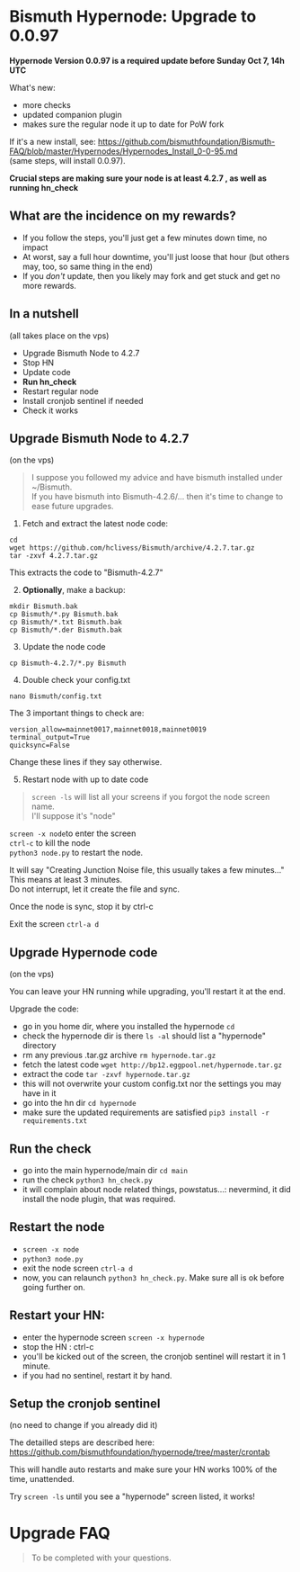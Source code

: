 # Bismuth Hypernode: Upgrade to 0.0.97

**Hypernode Version 0.0.97 is a required update before Sunday Oct 7, 14h UTC**

What's new:
- more checks
- updated companion plugin
- makes sure the regular node it up to date for PoW fork

If it's a new install, see: https://github.com/bismuthfoundation/Bismuth-FAQ/blob/master/Hypernodes/Hypernodes_Install_0-0-95.md  
(same steps, will install 0.0.97).

**Crucial steps are making sure your node is at least 4.2.7 , as well as running hn_check**



## What are the incidence on my rewards?

- If you follow the steps, you'll just get a few minutes down time, no impact
- At worst, say a full hour downtime, you'll just loose that hour (but others may, too, so same thing in the end)
- If you *don't* update, then you likely may fork and get stuck and get no more rewards.

## In a nutshell
(all takes place on the vps)

- Upgrade Bismuth Node to 4.2.7
- Stop HN
- Update code
- **Run hn_check**
- Restart regular node
- Install cronjob sentinel if needed
- Check it works

## Upgrade Bismuth Node to 4.2.7
(on the vps)

> I suppose you followed my advice and have bismuth installed under ~/Bismuth.  
If you have bismuth into Bismuth-4.2.6/... then it's time to change to ease future upgrades.

1. Fetch and extract the latest node code:

```
cd 
wget https://github.com/hclivess/Bismuth/archive/4.2.7.tar.gz
tar -zxvf 4.2.7.tar.gz
```

This extracts the code to "Bismuth-4.2.7"

2. **Optionally**, make a backup:

```
mkdir Bismuth.bak
cp Bismuth/*.py Bismuth.bak
cp Bismuth/*.txt Bismuth.bak
cp Bismuth/*.der Bismuth.bak
```

3. Update the node code  

`cp Bismuth-4.2.7/*.py Bismuth`

4. Double check your config.txt

`nano Bismuth/config.txt`

The 3 important things to check are:

```
version_allow=mainnet0017,mainnet0018,mainnet0019
terminal_output=True
quicksync=False
```

Change these lines if they say otherwise.

5. Restart node with up to date code  
> `screen -ls` will list all your screens if you forgot the node screen name.  
I'll suppose it's "node"

`screen -x node`to enter the screen  
`ctrl-c` to kill the node  
`python3 node.py` to restart the node.

It will say "Creating Junction Noise file, this usually takes a few minutes..."   
This means at least 3 minutes.  
Do not interrupt, let it create the file and sync.

Once the node is sync, stop it by ctrl-c

Exit the screen `ctrl-a d`

## Upgrade Hypernode code
(on the vps)

You can leave your HN running while upgrading, you'll restart it at the end.

Upgrade the code:
- go in you home dir, where you installed the hypernode `cd`
- check the hypernode dir is there `ls -al` should list a "hypernode" directory
- rm any previous .tar.gz archive `rm hypernode.tar.gz`
- fetch the latest code `wget http://bp12.eggpool.net/hypernode.tar.gz`
- extract the code `tar -zxvf hypernode.tar.gz`
- this will not overwrite your custom config.txt nor the settings you may have in it
- go into the hn dir `cd hypernode`
- make sure the updated requirements are satisfied `pip3 install -r requirements.txt`

## Run the check 

- go into the main hypernode/main dir `cd main`
- run the check `python3 hn_check.py`  
- it will complain about node related things, powstatus...: nevermind, it did install the node plugin, that was required.

## Restart the node

- `screen -x node`  
- `python3 node.py`  
- exit the node screen `ctrl-a d`  
- now, you can relaunch `python3 hn_check.py`. Make sure all is ok before going further on.  

## Restart your HN: 
- enter the hypernode screen `screen -x hypernode`
- stop the HN : ctrl-c
- you'll be kicked out of the screen, the cronjob sentinel will restart it in 1 minute.
- if you had no sentinel, restart it by hand.

## Setup the cronjob sentinel

(no need to change if you already did it)

The detailled steps are described here: https://github.com/bismuthfoundation/hypernode/tree/master/crontab

This will handle auto restarts and make sure your HN works 100% of the time, unattended.  

Try `screen -ls` until you see a "hypernode" screen listed, it works!

# Upgrade FAQ

> To be completed with your questions.
